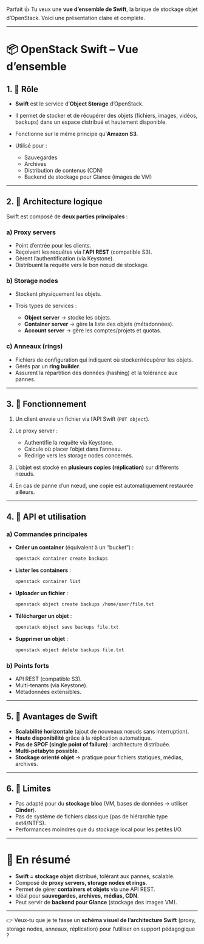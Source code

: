 Parfait 👍 Tu veux une **vue d’ensemble de Swift**, la brique de stockage objet d’OpenStack. Voici une présentation claire et complète.

---

# 📦 OpenStack Swift – Vue d’ensemble

## 1. 🎯 Rôle

* **Swift** est le service d’**Object Storage** d’OpenStack.
* Il permet de stocker et de récupérer des objets (fichiers, images, vidéos, backups) dans un espace distribué et hautement disponible.
* Fonctionne sur le même principe qu’**Amazon S3**.
* Utilisé pour :

  * Sauvegardes
  * Archives
  * Distribution de contenus (CDN)
  * Backend de stockage pour Glance (images de VM)

---

## 2. 🔹 Architecture logique

Swift est composé de **deux parties principales** :

### a) **Proxy servers**

* Point d’entrée pour les clients.
* Reçoivent les requêtes via l’**API REST** (compatible S3).
* Gèrent l’authentification (via Keystone).
* Distribuent la requête vers le bon nœud de stockage.

### b) **Storage nodes**

* Stockent physiquement les objets.
* Trois types de services :

  * **Object server** → stocke les objets.
  * **Container server** → gère la liste des objets (métadonnées).
  * **Account server** → gère les comptes/projets et quotas.

### c) **Anneaux (rings)**

* Fichiers de configuration qui indiquent où stocker/récupérer les objets.
* Gérés par un **ring builder**.
* Assurent la répartition des données (hashing) et la tolérance aux pannes.

---

## 3. 🔹 Fonctionnement

1. Un client envoie un fichier via l’API Swift (`PUT object`).
2. Le proxy server :

   * Authentifie la requête via Keystone.
   * Calcule où placer l’objet dans l’anneau.
   * Redirige vers les storage nodes concernés.
3. L’objet est stocké en **plusieurs copies (réplication)** sur différents nœuds.
4. En cas de panne d’un nœud, une copie est automatiquement restaurée ailleurs.

---

## 4. 🔹 API et utilisation

### a) Commandes principales

* **Créer un container** (équivalent à un “bucket”) :

  ```bash
  openstack container create backups
  ```
* **Lister les containers** :

  ```bash
  openstack container list
  ```
* **Uploader un fichier** :

  ```bash
  openstack object create backups /home/user/file.txt
  ```
* **Télécharger un objet** :

  ```bash
  openstack object save backups file.txt
  ```
* **Supprimer un objet** :

  ```bash
  openstack object delete backups file.txt
  ```

### b) Points forts

* API REST (compatible S3).
* Multi-tenants (via Keystone).
* Métadonnées extensibles.

---

## 5. 🔹 Avantages de Swift

* **Scalabilité horizontale** (ajout de nouveaux nœuds sans interruption).
* **Haute disponibilité** grâce à la réplication automatique.
* **Pas de SPOF (single point of failure)** : architecture distribuée.
* **Multi-pétabyte possible**.
* **Stockage orienté objet** → pratique pour fichiers statiques, médias, archives.

---

## 6. 🔹 Limites

* Pas adapté pour du **stockage bloc** (VM, bases de données → utiliser **Cinder**).
* Pas de système de fichiers classique (pas de hiérarchie type ext4/NTFS).
* Performances moindres que du stockage local pour les petites I/O.

---

# 📌 En résumé

* **Swift = stockage objet** distribué, tolérant aux pannes, scalable.
* Composé de **proxy servers, storage nodes et rings**.
* Permet de gérer **containers et objets** via une API REST.
* Idéal pour **sauvegardes, archives, médias, CDN**.
* Peut servir de **backend pour Glance** (stockage des images VM).

---

👉 Veux-tu que je te fasse un **schéma visuel de l’architecture Swift** (proxy, storage nodes, anneaux, réplication) pour l’utiliser en support pédagogique ?
